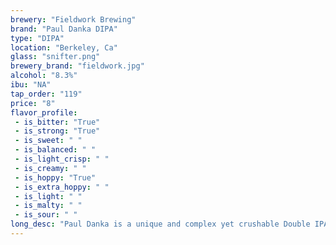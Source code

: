 ```yaml
---
brewery: "Fieldwork Brewing"
brand: "Paul Danka DIPA"
type: "DIPA"
location: "Berkeley, Ca"
glass: "snifter.png"
brewery_brand: "fieldwork.jpg"
alcohol: "8.3%"
ibu: "NA"
tap_order: "119"
price: "8"
flavor_profile:
 - is_bitter: "True"
 - is_strong: "True"
 - is_sweet: " "
 - is_balanced: " "
 - is_light_crisp: " "
 - is_creamy: " "
 - is_hoppy: "True"
 - is_extra_hoppy: " "
 - is_light: " "
 - is_malty: " "
 - is_sour: " "
long_desc: "Paul Danka is a unique and complex yet crushable Double IPA that melds drinkability with juiciness and citrus with dank."
---
```

